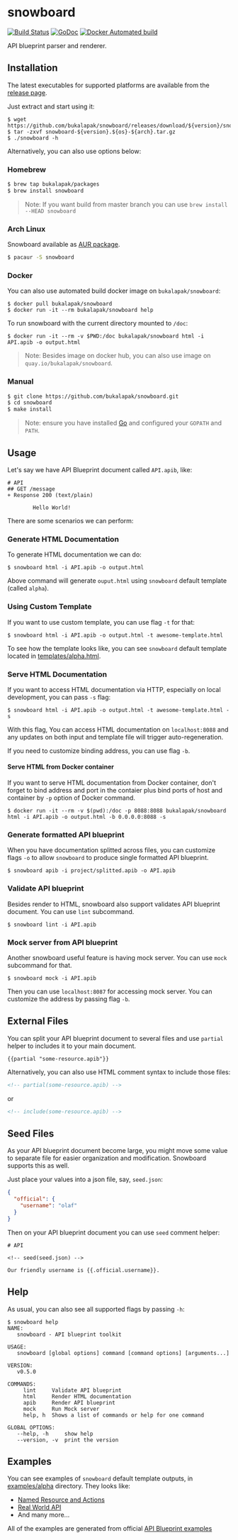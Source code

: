 # snowboard

[![Build Status](https://travis-ci.org/bukalapak/snowboard.svg?branch=master)](https://travis-ci.org/bukalapak/snowboard)
[![GoDoc](https://godoc.org/github.com/bukalapak/snowboard?status.svg)](https://godoc.org/github.com/bukalapak/snowboard)
[![Docker Automated build](https://img.shields.io/docker/automated/bukalapak/snowboard.svg?maxAge=2592000)](https://hub.docker.com/r/bukalapak/snowboard/)

API blueprint parser and renderer.

## Installation

The latest executables for supported platforms are available from the [release page](https://github.com/bukalapak/snowboard/releases).

Just extract and start using it:

```
$ wget https://github.com/bukalapak/snowboard/releases/download/${version}/snowboard-${version}.${os}-${arch}.tar.gz
$ tar -zxvf snowboard-${version}.${os}-${arch}.tar.gz
$ ./snowboard -h
```

Alternatively, you can also use options below:

### Homebrew

```sh
$ brew tap bukalapak/packages
$ brew install snowboard
```

> Note: If you want build from master branch you can use `brew install --HEAD snowboard`

### Arch Linux

Snowboard available as [AUR package](https://aur.archlinux.org/packages/snowboard/).

```sh
$ pacaur -S snowboard
```

### Docker

You can also use automated build docker image on `bukalapak/snowboard`:

```
$ docker pull bukalapak/snowboard
$ docker run -it --rm bukalapak/snowboard help
```

To run snowboard with the current directory mounted to `/doc`:

```
$ docker run -it --rm -v $PWD:/doc bukalapak/snowboard html -i API.apib -o output.html
```

> Note: Besides image on docker hub, you can also use image on `quay.io/bukalapak/snowboard`.

### Manual

```sh
$ git clone https://github.com/bukalapak/snowboard.git
$ cd snowboard
$ make install
```

> Note: ensure you have installed [Go](https://golang.org/doc/install#tarball) and configured your `GOPATH` and `PATH`.

## Usage

Let's say we have API Blueprint document called `API.apib`, like:

```apib
# API
## GET /message
+ Response 200 (text/plain)

        Hello World!
```

There are some scenarios we can perform:


### Generate HTML Documentation

To generate HTML documentation we can do:

```
$ snowboard html -i API.apib -o output.html
```

Above command will generate `ouput.html` using `snowboard` default template (called `alpha`).

### Using Custom Template

If you want to use custom template, you can use flag `-t` for that:

```
$ snowboard html -i API.apib -o output.html -t awesome-template.html
```

To see how the template looks like, you can see `snowboard` default template located in [templates/alpha.html](templates/alpha.html).

### Serve HTML Documentation

If you want to access HTML documentation via HTTP, especially on local development, you can pass `-s` flag:

```
$ snowboard html -i API.apib -o output.html -t awesome-template.html -s
```

With this flag, You can access HTML documentation on `localhost:8088` and any updates on both input and template file will trigger auto-regeneration.

If you need to customize binding address, you can use flag `-b`.

#### Serve HTML from Docker container

If you want to serve HTML documentation from Docker container, don't forget to bind address and port in the contaier plus bind ports of host and container by `-p` option of Docker command.

```
$ docker run -it --rm -v $(pwd):/doc -p 8088:8088 bukalapak/snowboard html -i API.apib -o output.html -b 0.0.0.0:8088 -s
```

### Generate formatted API blueprint

When you have documentation splitted across files, you can customize flags `-o` to allow `snowboard` to produce single formatted API blueprint.

```
$ snowboard apib -i project/splitted.apib -o API.apib
```

### Validate API blueprint

Besides render to HTML, snowboard also support validates API blueprint document. You can use `lint` subcommand.

```
$ snowboard lint -i API.apib
```

### Mock server from API blueprint

Another snowboard useful feature is having mock server. You can use `mock` subcommand for that.

```
$ snowboard mock -i API.apib
```

Then you can use `localhost:8087` for accessing mock server. You can customize the address by passing flag `-b`.

## External Files

You can split your API blueprint document to several files and use `partial` helper to includes it to your main document.

```
{{partial "some-resource.apib"}}
```

Alternatively, you can also use HTML comment syntax to include those files:

```html
<!-- partial(some-resource.apib) -->
```

or

```html
<!-- include(some-resource.apib) -->
```

## Seed Files

As your API blueprint document become large, you might move some value to separate file for easier organization and modification. Snowboard supports this as well.

Just place your values into a json file, say, `seed.json`:

```json
{
  "official": {
    "username": "olaf"
  }
}
```

Then on your API blueprint document you can use `seed` comment helper:

```apib
# API

<!-- seed(seed.json) -->

Our friendly username is {{.official.username}}.
```

## Help

As usual, you can also see all supported flags by passing `-h`:

```
$ snowboard help
NAME:
   snowboard - API blueprint toolkit

USAGE:
   snowboard [global options] command [command options] [arguments...]

VERSION:
   v0.5.0

COMMANDS:
     lint     Validate API blueprint
     html     Render HTML documentation
     apib     Render API blueprint
     mock     Run Mock server
     help, h  Shows a list of commands or help for one command

GLOBAL OPTIONS:
   --help, -h     show help
   --version, -v  print the version
```

## Examples

You can see examples of `snowboard` default template outputs, in [examples/alpha](examples/alpha) directory. They looks like:

- [Named Resource and Actions](https://htmlpreview.github.io/?https://github.com/bukalapak/snowboard/blob/master/examples/alpha/03.%20Named%20Resource%20and%20Actions.html)
- [Real World API](https://htmlpreview.github.io/?https://github.com/bukalapak/snowboard/blob/master/examples/alpha/Real%20World%20API.html)
- And many more...

All of the examples are generated from official [API Blueprint examples](https://github.com/apiaryio/api-blueprint/tree/master/examples)
